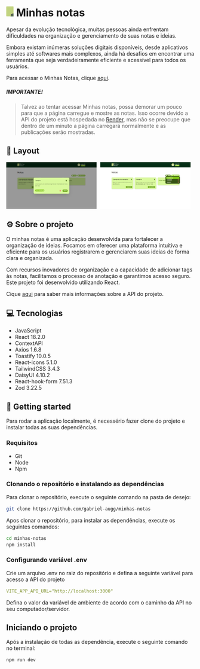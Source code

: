 # <img src="./public/icone.svg" width="20" alt="icon">  Minhas notas

Apesar da evolução tecnológica, muitas pessoas ainda enfrentam dificuldades na organização e gerenciamento de suas notas e ideias. 

Embora existam inúmeras soluções digitais disponíveis, desde aplicativos simples até softwares mais complexos, ainda há desafios em encontrar uma ferramenta que seja verdadeiramente eficiente e acessível para todos os usuários.

Para acessar o Minhas Notas, clique [aqui](https://minhas-notas-br.vercel.app).


##### **IMPORTANTE!**

> Talvez ao tentar acessar Minhas notas, possa demorar um pouco para que a página carregue e mostre as notas. Isso ocorre devido a API do projeto está hospedada no [Render](https://render.com), mas não se preocupe que dentro de um minuto a página carregará normalmente e as publicações serão mostradas.

## 🎨 **Layout**

<div style="display: flex; gap: 10px;">
    <img style="width: 48%;" src="./public/screenshot1.png"  alt="screenshot"/>
    <img style="width: 48%;" src="./public/screenshot2.png" alt="screenshot"/>
</div>

## ⚙️ Sobre o projeto

O minhas notas é uma aplicação desenvolvida para fortalecer a organização de ideias. Focamos em oferecer uma plataforma intuitiva e eficiente para os usuários registrarem e gerenciarem suas ideias de forma clara e organizada. 

Com recursos inovadores de organização e a capacidade de adicionar tags às notas, facilitamos o processo de anotação e garantimos acesso seguro. Este projeto foi desenvolvido utilizando React.

Cique [aqui](https://github.com/gabriel-augg/minhas-notas-api) para saber mais informações sobre a API do projeto.

## 💻 Tecnologias

- JavaScript
- React 18.2.0
- ContextAPI
- Axios 1.6.8
- Toastify 10.0.5
- React-icons 5.1.0
- TailwindCSS 3.4.3
- DaisyUI 4.10.2
- React-hook-form 7.51.3
- Zod 3.22.5

## 🚀 Getting started

Para rodar a aplicação localmente, é necessério fazer clone do projeto e instalar todas as suas dependências.

### Requisitos

- Git
- Node
- Npm

### Clonando o repositório e instalando as dependências

Para clonar o repositório, execute o seguinte comando na pasta de desejo:

```bash
git clone https://github.com/gabriel-augg/minhas-notas
```

Apos clonar o repositório, para instalar as dependências, execute os seguintes comandos:


```bash
cd minhas-notas
npm install
```

### Configurando variável .env

Crie um arquivo .env no raiz do repositório e defina a seguinte variável para acesso a API do projeto

```yaml
VITE_APP_API_URL="http://localhost:3000"
```

Defina o valor da variável de ambiente de acordo com o caminho da API no seu computador/servidor.


## Iniciando o projeto

Após a instalação de todas as dependência, execute o seguinte comando no terminal:

```bash
npm run dev
```
